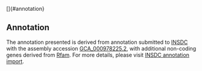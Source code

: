 []{#annotation}

Annotation
----------

The annotation presented is derived from annotation submitted to
[INSDC](http://www.insdc.org) with the assembly accession
[GCA\_000978225.2](http://www.ebi.ac.uk/ena/data/view/GCA_000978225.2),
with additional non-coding genes derived from
[Rfam](http://rfam.xfam.org/). For more details, please visit [INSDC
annotation
import](http://ensemblgenomes.org/info/data/insdc_annotation).
